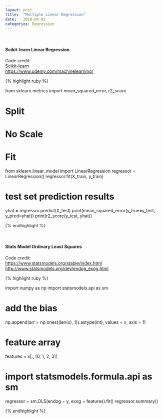 ```yaml
---
layout: post
title:  "Multiple Linear Regression"
date:   2018-04-02
categories: Regression
---
```

<br />
<h4>Scikit-learn Linear Regression</h4>
<p>Code credit:
<br />
<a href="http://scikit-learn.org/stable/modules/generated/sklearn.linear_model.LinearRegression.html">
Scikit-learn
</a>
<br />
<a href="https://www.udemy.com/machinelearning/">
https://www.udemy.com/machinelearning/
</a>
</p>

{% highlight ruby %}

from sklearn.metrics import mean_squared_error, r2_score

# Split
# No Scale

# Fit
from sklearn.linear_model import LinearRegression
regressor = LinearRegression()
regressor.fit(X_train, y_train)

# test set prediction results
yhat = regressor.predict(X_test)
print(mean_squared_error(y_true=y_test, y_pred=yhat))
print(r2_score(y_test, yhat))

{% endhighlight %}

<br />
<h4>Stats Model Ordinary Least Squares</h4>
<p>Code credit:
<br />
<a href="https://www.statsmodels.org/stable/index.html">
https://www.statsmodels.org/stable/index.html
</a>
<br />
<a href="http://www.statsmodels.org/dev/endog_exog.html">
http://www.statsmodels.org/dev/endog_exog.html
</a>
</p>

{% highlight ruby %}

import numpy as np
import statsmodels.api as sm

# add the bias
np.append(arr = np.ones((len(x), 1)).astype(int), values = x, axis = 1)

# feature array
features = x[:, [0, 1, 2, 3]]

# import statsmodels.formula.api as sm
regressor = sm.OLS(endog = y, exog = features).fit()
regressor.summary()

{% endhighlight %}
